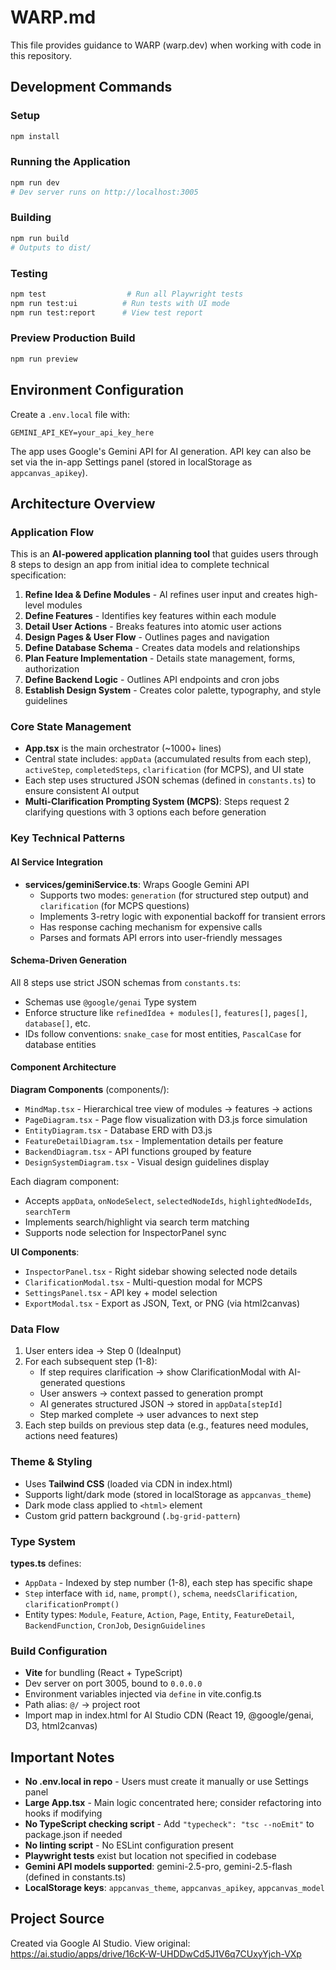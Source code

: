 # WARP.md

This file provides guidance to WARP (warp.dev) when working with code in this repository.

## Development Commands

### Setup
```bash
npm install
```

### Running the Application
```bash
npm run dev
# Dev server runs on http://localhost:3005
```

### Building
```bash
npm run build
# Outputs to dist/
```

### Testing
```bash
npm test                  # Run all Playwright tests
npm run test:ui          # Run tests with UI mode
npm run test:report      # View test report
```

### Preview Production Build
```bash
npm run preview
```

## Environment Configuration

Create a `.env.local` file with:
```
GEMINI_API_KEY=your_api_key_here
```

The app uses Google's Gemini API for AI generation. API key can also be set via the in-app Settings panel (stored in localStorage as `appcanvas_apikey`).

## Architecture Overview

### Application Flow
This is an **AI-powered application planning tool** that guides users through 8 steps to design an app from initial idea to complete technical specification:

1. **Refine Idea & Define Modules** - AI refines user input and creates high-level modules
2. **Define Features** - Identifies key features within each module
3. **Detail User Actions** - Breaks features into atomic user actions
4. **Design Pages & User Flow** - Outlines pages and navigation
5. **Define Database Schema** - Creates data models and relationships
6. **Plan Feature Implementation** - Details state management, forms, authorization
7. **Define Backend Logic** - Outlines API endpoints and cron jobs
8. **Establish Design System** - Creates color palette, typography, and style guidelines

### Core State Management
- **App.tsx** is the main orchestrator (~1000+ lines)
- Central state includes: `appData` (accumulated results from each step), `activeStep`, `completedSteps`, `clarification` (for MCPS), and UI state
- Each step uses structured JSON schemas (defined in `constants.ts`) to ensure consistent AI output
- **Multi-Clarification Prompting System (MCPS)**: Steps request 2 clarifying questions with 3 options each before generation

### Key Technical Patterns

#### AI Service Integration
- **services/geminiService.ts**: Wraps Google Gemini API
  - Supports two modes: `generation` (for structured step output) and `clarification` (for MCPS questions)
  - Implements 3-retry logic with exponential backoff for transient errors
  - Has response caching mechanism for expensive calls
  - Parses and formats API errors into user-friendly messages

#### Schema-Driven Generation
All 8 steps use strict JSON schemas from `constants.ts`:
- Schemas use `@google/genai` Type system
- Enforce structure like `refinedIdea + modules[]`, `features[]`, `pages[]`, `database[]`, etc.
- IDs follow conventions: `snake_case` for most entities, `PascalCase` for database entities

#### Component Architecture
**Diagram Components** (components/):
- `MindMap.tsx` - Hierarchical tree view of modules → features → actions
- `PageDiagram.tsx` - Page flow visualization with D3.js force simulation
- `EntityDiagram.tsx` - Database ERD with D3.js
- `FeatureDetailDiagram.tsx` - Implementation details per feature
- `BackendDiagram.tsx` - API functions grouped by feature
- `DesignSystemDiagram.tsx` - Visual design guidelines display

Each diagram component:
- Accepts `appData`, `onNodeSelect`, `selectedNodeIds`, `highlightedNodeIds`, `searchTerm`
- Implements search/highlight via search term matching
- Supports node selection for InspectorPanel sync

**UI Components**:
- `InspectorPanel.tsx` - Right sidebar showing selected node details
- `ClarificationModal.tsx` - Multi-question modal for MCPS
- `SettingsPanel.tsx` - API key + model selection
- `ExportModal.tsx` - Export as JSON, Text, or PNG (via html2canvas)

### Data Flow
1. User enters idea → Step 0 (IdeaInput)
2. For each subsequent step (1-8):
   - If step requires clarification → show ClarificationModal with AI-generated questions
   - User answers → context passed to generation prompt
   - AI generates structured JSON → stored in `appData[stepId]`
   - Step marked complete → user advances to next step
3. Each step builds on previous step data (e.g., features need modules, actions need features)

### Theme & Styling
- Uses **Tailwind CSS** (loaded via CDN in index.html)
- Supports light/dark mode (stored in localStorage as `appcanvas_theme`)
- Dark mode class applied to `<html>` element
- Custom grid pattern background (`.bg-grid-pattern`)

### Type System
**types.ts** defines:
- `AppData` - Indexed by step number (1-8), each step has specific shape
- `Step` interface with `id`, `name`, `prompt()`, `schema`, `needsClarification`, `clarificationPrompt()`
- Entity types: `Module`, `Feature`, `Action`, `Page`, `Entity`, `FeatureDetail`, `BackendFunction`, `CronJob`, `DesignGuidelines`

### Build Configuration
- **Vite** for bundling (React + TypeScript)
- Dev server on port 3005, bound to `0.0.0.0`
- Environment variables injected via `define` in vite.config.ts
- Path alias: `@/` → project root
- Import map in index.html for AI Studio CDN (React 19, @google/genai, D3, html2canvas)

## Important Notes

- **No .env.local in repo** - Users must create it manually or use Settings panel
- **Large App.tsx** - Main logic concentrated here; consider refactoring into hooks if modifying
- **No TypeScript checking script** - Add `"typecheck": "tsc --noEmit"` to package.json if needed
- **No linting script** - No ESLint configuration present
- **Playwright tests** exist but location not specified in codebase
- **Gemini API models supported**: gemini-2.5-pro, gemini-2.5-flash (defined in constants.ts)
- **LocalStorage keys**: `appcanvas_theme`, `appcanvas_apikey`, `appcanvas_model`

## Project Source
Created via Google AI Studio. View original: https://ai.studio/apps/drive/16cK-W-UHDDwCd5J1V6q7CUxyYjch-VXp
